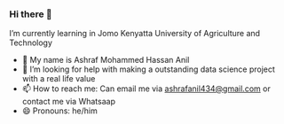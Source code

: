 ### Hi there 👋
I’m currently learning in Jomo Kenyatta University of Agriculture and Technology
- 👯 My name is Ashraf Mohammed Hassan Anil
- 🤔 I’m looking for help with making a outstanding data science project with a real life value
- 📫 How to reach me: Can email me via ashrafanil434@gmail.com or contact me via Whatsaap
- 😄 Pronouns: he/him
<!--
**Habib-Ashraf-Hassan/Habib-Ashraf-Hassan** is a ✨ _special_ ✨ repository because its `README.md` (this file) appears on your GitHub profile.

Here are some ideas to get you started:

- 🔭 I’m currently working on ...
- 🌱 I’m currently learning in Jomo Kenyatta University of Agriculture and Technology
- 👯 I’m looking to collaborate on ...
- 🤔 I’m looking for help with ...
- 💬 Ask me about ...
- 📫 How to reach me: Can email me via ashrafanil434@gmail.com or contact me via Whatsaap
- 😄 Pronouns: he/him
- ⚡ Fun fact: ...
-->
